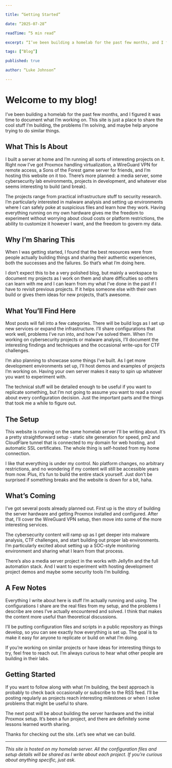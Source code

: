 ```yaml
---

title: “Getting Started”

date: “2025-07-28”

readTime: “5 min read”

excerpt: “I’ve been building a homelab for the past few months, and I figured it was time to document what I’m working on. This site is just a place to share the cool stuff I’m building, the problems I’m solving, and maybe help anyone trying to do similar things.”

tags: [“Blog”]

published: true

author: “Luke Johnson”

---
```


# Welcome to my blog!
I’ve been building a homelab for the past few months, and I figured it was time to document what I’m working on. This site is just a place to share the cool stuff I’m building, the problems I’m solving, and maybe help anyone trying to do similar things.

## What This Is About
I built a server at home and I’m running all sorts of interesting projects on it. Right now I’ve got Proxmox handling virtualization, a WireGuard VPN for remote access, a Sons of the Forest game server for friends, and I’m hosting this website on it too. There’s more planned: a media server, some cybersecurity lab environments, projects in development, and whatever else seems interesting to build (and break).

The projects range from practical infrastructure stuff to security research. I’m particularly interested in malware analysis and setting up environments where I can safely poke at suspicious files and learn how they work. Having everything running on my own hardware gives me the freedom to experiment without worrying about cloud costs or platform restrictions, the ability to customize it however I want, and the freedom to govern my data.

## Why I’m Sharing This
When I was getting started, I found that the best resources were from people actually building things and sharing their authentic experiences, both the successes and the failures. So that’s what I’m doing here.

I don’t expect this to be a very polished blog, but mainly a workspace to document my projects as I work on them and share difficulties so others can learn with me and I can learn from my what I’ve done in the past if I have to revisit previous projects. If it helps someone else with their own build or gives them ideas for new projects, that’s awesome.

## What You’ll Find Here
Most posts will fall into a few categories. There will be build logs as I set up new services or expand the infrastructure. I’ll share configurations that work well, problems I’ve run into, and how I’ve solved them. When I’m working on cybersecurity projects or malware analysis, I’ll document the interesting findings and techniques and the occasional write-ups for CTF challenges.

I’m also planning to showcase some things I’ve built. As I get more development environments set up, I’ll host demos and examples of projects I’m working on. Having your own server makes it easy to spin up whatever you want to experiment with.

The technical stuff will be detailed enough to be useful if you want to replicate something, but I’m not going to assume you want to read a novel about every configuration decision. Just the important parts and the things that took me a while to figure out.

## The Setup
This website is running on the same homelab server I’ll be writing about. It’s a pretty straightforward setup - static site generation for speed, pm2 and CloudFlare tunnel that is connected to my domain for web hosting, and automatic SSL certificates. The whole thing is self-hosted from my home connection.

I like that everything is under my control. No platform changes, no arbitrary restrictions, and no wondering if my content will still be accessible years from now. Plus, it’s fun to build the entire stack yourself. Just don’t be surprised if something breaks and the website is down for a bit, haha.

## What’s Coming
I’ve got several posts already planned out. First up is the story of building the server hardware and getting Proxmox installed and configured. After that, I’ll cover the WireGuard VPN setup, then move into some of the more interesting services.

The cybersecurity content will ramp up as I get deeper into malware analysis, CTF challenges, and start building out proper lab environments. I’m particularly excited about setting up a SOC-style monitoring environment and sharing what I learn from that process.

There’s also a media server project in the works with Jellyfin and the full automation stack. And I want to experiment with hosting development project demos and maybe some security tools I’m building.

## A Few Notes
Everything I write about here is stuff I’m actually running and using. The configurations I share are the real files from my setup, and the problems I describe are ones I’ve actually encountered and solved. I think that makes the content more useful than theoretical discussions.

I’ll be putting configuration files and scripts in a public repository as things develop, so you can see exactly how everything is set up. The goal is to make it easy for anyone to replicate or build on what I’m doing.

If you’re working on similar projects or have ideas for interesting things to try, feel free to reach out. I’m always curious to hear what other people are building in their labs.

## Getting Started
If you want to follow along with what I’m building, the best approach is probably to check back occasionally or subscribe to the RSS feed. I’ll be posting regularly as projects reach interesting milestones or when I solve problems that might be useful to share.

The next post will be about building the server hardware and the initial Proxmox setup. It’s been a fun project, and there are definitely some lessons learned worth sharing.

Thanks for checking out the site. Let’s see what we can build.

---
*This site is hosted on my homelab server. All the configuration files and setup details will be shared as I write about each project. If you’re curious about anything specific, just ask.*